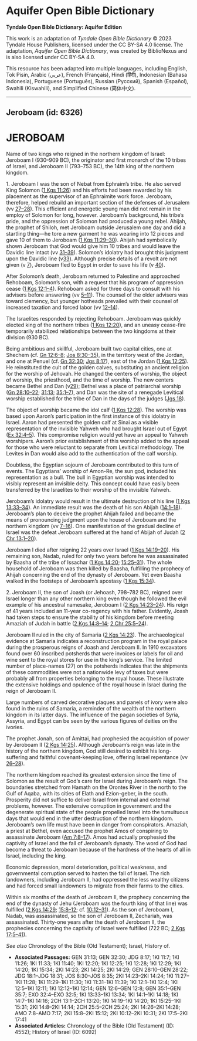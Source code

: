 # Aquifer Open Bible Dictionary

**Tyndale Open Bible Dictionary: Aquifer Edition**

This work is an adaptation of *Tyndale Open Bible Dictionary* © 2023 Tyndale House Publishers, licensed under the CC BY\-SA 4\.0 license. The adaptation, *Aquifer Open Bible Dictionary*, was created by BiblioNexus and is also licensed under CC BY\-SA 4\.0\.

This resource has been adapted into multiple languages, including English, Tok Pisin, Arabic (عربي), French (Français), Hindi (हिंदी), Indonesian (Bahasa Indonesia), Portuguese (Português), Russian (Русский), Spanish (Español), Swahili (Kiswahili), and Simplified Chinese (简体中文).



--------------------------------

## Jeroboam (id: 6326)

JEROBOAM
========

Name of two kings who reigned in the northern kingdom of Israel: Jeroboam I (930–909 BC), the originator and first monarch of the 10 tribes of Israel, and Jeroboam II (793–753 BC), the 14th king of the northern kingdom.

1\. Jeroboam I was the son of Nebat from Ephraim’s tribe. He also served King Solomon ([1 Kgs 11:26](https://ref.ly/1Kgs11:26)) and his efforts had been rewarded by his placement as the supervisor of an Ephraimite work force. Jeroboam, therefore, helped rebuild an important section of the defenses of Jerusalem (vv [27–28](https://ref.ly/1Kgs11:27-1Kgs11:28)). This efficient and energetic young man did not remain in the employ of Solomon for long, however. Jeroboam’s background, his tribe’s pride, and the oppression of Solomon had produced a young rebel. Ahijah, the prophet of Shiloh, met Jeroboam outside Jerusalem one day and did a startling thing—he tore a new garment he was wearing into 12 pieces and gave 10 of them to Jeroboam ([1 Kgs 11:29–30](https://ref.ly/1Kgs11:29-1Kgs11:30)). Ahijah had symbolically shown Jeroboam that God would give him 10 tribes and would leave the Davidic line intact (vv [31–39](https://ref.ly/1Kgs11:31-1Kgs11:39)). Solomon’s idolatry had brought this judgment upon the Davidic line (v[33](https://ref.ly/1Kgs11:33)). Although precise details of a revolt are not given (v [7](https://ref.ly/1Kgs11:7)), Jeroboam fled to Egypt in order to save his life (v [40](https://ref.ly/1Kgs11:40)).

After Solomon’s death, Jeroboam returned to Palestine and approached Rehoboam, Solomon’s son, with a request that his program of oppression cease ([1 Kgs 12:1–4](https://ref.ly/1Kgs12:1-1Kgs12:4)). Rehoboam asked for three days to consult with his advisers before answering (vv [5–11](https://ref.ly/1Kgs12:5-1Kgs12:11)). The counsel of the older advisers was toward clemency, but younger hotheads prevailed with their counsel of increased taxation and forced labor (vv [12–14](https://ref.ly/1Kgs12:12-1Kgs12:14)).

The Israelites responded by rejecting Rehoboam. Jeroboam was quickly elected king of the northern tribes ([1 Kgs 12:20](https://ref.ly/1Kgs12:20)), and an uneasy cease\-fire temporarily stabilized relationships between the two kingdoms at their division (930 BC).

Being ambitious and skillful, Jeroboam built two capital cities, one at Shechem (cf. [Gn 12:6–8](https://ref.ly/Gen12:6-Gen12:8); [Jos 8:30–35](https://ref.ly/Josh8:30-Josh8:35)), in the territory west of the Jordan, and one at Penuel (cf. [Gn 32:30](https://ref.ly/Gen32:30); [Jgs 8:17](https://ref.ly/Judg8:17)), east of the Jordan ([1 Kgs 12:25](https://ref.ly/1Kgs12:25)). He reinstituted the cult of the golden calves, substituting an ancient religion for the worship of Jehovah. He changed the centers of worship, the object of worship, the priesthood, and the time of worship. The new centers became Bethel and Dan (v[29](https://ref.ly/1Kgs12:29)); Bethel was a place of patriarchal worship ([Gn 28:10–22](https://ref.ly/Gen28:10-Gen28:22); [31:13](https://ref.ly/Gen31:13); [35:1–7](https://ref.ly/Gen35:1-Gen35:7)), and Dan was the site of a renegade Levitical worship established for the tribe of Dan in the days of the judges ([Jgs 18](https://ref.ly/Judg18:1-Judg18:31)).

The object of worship became the idol calf ([1 Kgs 12:28](https://ref.ly/1Kgs12:28)). The worship was based upon Aaron’s participation in the first instance of this idolatry in Israel. Aaron had presented the golden calf at Sinai as a visible representation of the invisible Yahweh who had brought Israel out of Egypt ([Ex 32:4–5](https://ref.ly/Exod32:4-Exod32:5)). This compromise religion would yet have an appeal to Yahweh worshipers. Aaron’s prior establishment of this worship added to the appeal for those who were reluctant to separate from Levitical methodology. The Levites in Dan would also add to the authentication of the calf worship.

Doubtless, the Egyptian sojourn of Jeroboam contributed to this turn of events. The Egyptians’ worship of Amon\-Re, the sun god, included his representation as a bull. The bull in Egyptian worship was intended to visibly represent an invisible deity. This concept could have easily been transferred by the Israelites to their worship of the invisible Yahweh.

Jeroboam’s idolatry would result in the ultimate destruction of his line ([1 Kgs 13:33–34](https://ref.ly/1Kgs13:33-1Kgs13:34)). An immediate result was the death of his son Abijah ([14:1–18](https://ref.ly/1Kgs14:1-1Kgs14:18)). Jeroboam’s plan to deceive the prophet Ahijah failed and became the means of pronouncing judgment upon the house of Jeroboam and the northern kingdom (vv [7–16](https://ref.ly/1Kgs14:7-1Kgs14:16)). One manifestation of the gradual decline of Israel was the defeat Jeroboam suffered at the hand of Abijah of Judah ([2 Chr 13:1–20](https://ref.ly/2Chr13:1-2Chr13:20)).

Jeroboam I died after reigning 22 years over Israel ([1 Kgs 14:19–20](https://ref.ly/1Kgs14:19-1Kgs14:20)). His remaining son, Nadab, ruled for only two years before he was assassinated by Baasha of the tribe of Issachar ([1 Kgs 14:20](https://ref.ly/1Kgs14:20); [15:25–31](https://ref.ly/1Kgs15:25-1Kgs15:31)). The whole household of Jeroboam was then killed by Baasha, fulfilling the prophecy of Ahijah concerning the end of the dynasty of Jeroboam. Yet even Baasha walked in the footsteps of Jeroboam’s apostasy ([1 Kgs 15:34](https://ref.ly/1Kgs15:34)).

2\. Jeroboam II, the son of Joash (or Jehoash, 798–782 BC), reigned over Israel longer than any other northern king even though he followed the evil example of his ancestral namesake, Jeroboam I ([2 Kgs 14:23–24](https://ref.ly/2Kgs14:23-2Kgs14:24)). His reign of 41 years included an 11\-year co\-regency with his father. Evidently, Joash had taken steps to ensure the stability of his kingdom before meeting Amaziah of Judah in battle ([2 Kgs 14:8–14](https://ref.ly/2Kgs14:8-2Kgs14:14); [2 Chr 25:5–24](https://ref.ly/2Chr25:5-2Chr25:24)).

Jeroboam II ruled in the city of Samaria ([2 Kgs 14:23](https://ref.ly/2Kgs14:23)). The archaeological evidence at Samaria indicates a reconstruction program in the royal palace during the prosperous reigns of Joash and Jeroboam II. In 1910 excavators found over 60 inscribed potsherds that were invoices or labels for oil and wine sent to the royal stores for use in the king’s service. The limited number of place\-names (27\) on the potsherds indicates that the shipments of these commodities were not a nationwide levy of taxes but were probably all from properties belonging to the royal house. These illustrate the extensive holdings and opulence of the royal house in Israel during the reign of Jeroboam II.

Large numbers of carved decorative plaques and panels of ivory were also found in the ruins of Samaria, a reminder of the wealth of the northern kingdom in its latter days. The influence of the pagan societies of Syria, Assyria, and Egypt can be seen by the various figures of deities on the ivories.

The prophet Jonah, son of Amittai, had prophesied the acquisition of power by Jeroboam II ([2 Kgs 14:25](https://ref.ly/2Kgs14:25)). Although Jeroboam’s reign was late in the history of the northern kingdom, God still desired to exhibit his long\-suffering and faithful covenant\-keeping love, offering Israel repentance (vv [26–28](https://ref.ly/2Kgs14:26-2Kgs14:28)).

The northern kingdom reached its greatest extension since the time of Solomon as the result of God’s care for Israel during Jeroboam’s reign. The boundaries stretched from Hamath on the Orontes River in the north to the Gulf of Aqaba, with its cities of Elath and Ezion\-geber, in the south. Prosperity did not suffice to deliver Israel from internal and external problems, however. The extensive corruption in government and the degenerate spiritual state of the people propelled Israel into the tumultuous days that would end in the utter destruction of the northern kingdom. Jeroboam’s own life must have been in danger from conspirators. Amaziah, a priest at Bethel, even accused the prophet Amos of conspiring to assassinate Jeroboam ([Am 7:8–17](https://ref.ly/Amos7:8-Amos7:17)). Amos had actually prophesied the captivity of Israel and the fall of Jeroboam’s dynasty. The word of God had become a threat to Jeroboam because of the hardness of the hearts of all in Israel, including the king.

Economic depression, moral deterioration, political weakness, and governmental corruption served to hasten the fall of Israel. The rich landowners, including Jeroboam II, had oppressed the less wealthy citizens and had forced small landowners to migrate from their farms to the cities.

Within six months of the death of Jeroboam II, the prophecy concerning the end of the dynasty of Jehu (Jeroboam was the fourth king of that line) was fulfilled ([2 Kgs 14:29](https://ref.ly/2Kgs14:29); [15:8–12](https://ref.ly/2Kgs15:8-2Kgs15:12); cf. [10:12–31](https://ref.ly/2Kgs10:12-2Kgs10:31)). As the son of Jeroboam I, Nadab, was assassinated, so the son of Jeroboam II, Zechariah, was assassinated. Thirty\-one years after the death of Jeroboam II, the prophecies concerning the captivity of Israel were fulfilled (722 BC; [2 Kgs 17:5–41](https://ref.ly/2Kgs17:5-2Kgs17:41)).

*See also* Chronology of the Bible (Old Testament); Israel, History of.

* **Associated Passages:** GEN 31:13; GEN 32:30; JDG 8:17; 1KI 11:7; 1KI 11:26; 1KI 11:33; 1KI 11:40; 1KI 12:20; 1KI 12:25; 1KI 12:28; 1KI 12:29; 1KI 14:20; 1KI 15:34; 2KI 14:23; 2KI 14:25; 2KI 14:29; GEN 28:10–GEN 28:22; JDG 18:1–JDG 18:31; JOS 8:30–JOS 8:35; 2KI 14:23–2KI 14:24; 1KI 11:27–1KI 11:28; 1KI 11:29–1KI 11:30; 1KI 11:31–1KI 11:39; 1KI 12:1–1KI 12:4; 1KI 12:5–1KI 12:11; 1KI 12:12–1KI 12:14; GEN 12:6–GEN 12:8; GEN 35:1–GEN 35:7; EXO 32:4–EXO 32:5; 1KI 13:33–1KI 13:34; 1KI 14:1–1KI 14:18; 1KI 14:7–1KI 14:16; 2CH 13:1–2CH 13:20; 1KI 14:19–1KI 14:20; 1KI 15:25–1KI 15:31; 2KI 14:8–2KI 14:14; 2CH 25:5–2CH 25:24; 2KI 14:26–2KI 14:28; AMO 7:8–AMO 7:17; 2KI 15:8–2KI 15:12; 2KI 10:12–2KI 10:31; 2KI 17:5–2KI 17:41
* **Associated Articles:** Chronology of the Bible (Old Testament) (ID: 4552); History of Israel (ID: 6092)

